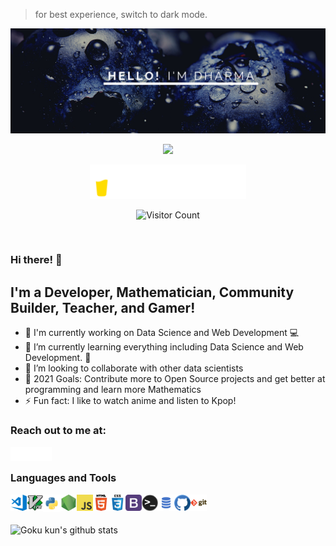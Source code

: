 > for best experience, switch to dark mode.

[![header image](./resources/images/header.png)][website]

<p align='center'><a href="https://twitter.com/goku_kun___"><img align="justify" width="250px" src="https://img.shields.io/twitter/follow/nova_xronos?color=1DA1F2&logo=Twitter&style=for-the-badge" /></a></p>
<p align='center'><a href="https://www.buymeacoffee.com/novachrono"><img align="justify" width="250px" src="./resources/images/coffee.png" /></a></p>
<p align='center'><img src="https://hitcounter.pythonanywhere.com/count/tag.svg?url=https%3A%2F%2Fgithub.com%2FGoku-kun" alt="Visitor Count"></p>

<br/>

### Hi there! 👋

## I'm a Developer, Mathematician, Community Builder, Teacher, and Gamer!

- 🔭 I'm currently working on Data Science and Web Development 💻
- 🌱 I’m currently learning everything including Data Science and Web Development. 👤
- 👯 I’m looking to collaborate with other data scientists
- 🥅 2021 Goals: Contribute more to Open Source projects and get better at programming and learn more Mathematics
- ⚡ Fun fact: I like to watch anime and listen to Kpop!

### Reach out to me at:

[<img align="left" alt="https://github.com/Goku-kun" width="22px" src="./resources/images/mail.png" />][email]
[<img align="left" alt="Goku-kun | Twitter" width="22px" src="./resources/images/twitter-icon.png" />][twitter]
[<img align="left" alt="goku_kun_ | Instagram" width="22px" src="./resources/images/Instagram-icon-WHITE.png" />][instagram]

<br />

### Languages and Tools

<img align="left" alt="Visual Studio Code" width="26px" src="https://raw.githubusercontent.com/github/explore/80688e429a7d4ef2fca1e82350fe8e3517d3494d/topics/visual-studio-code/visual-studio-code.png" />
<img align="left" alt="Vim" width="26px" src="https://raw.githubusercontent.com/github/explore/80688e429a7d4ef2fca1e82350fe8e3517d3494d/topics/vim/vim.png" />
<img align="left" alt="Python" width="28px" src="https://raw.githubusercontent.com/github/explore/80688e429a7d4ef2fca1e82350fe8e3517d3494d/topics/python/python.png" />
<img align="left" alt="NodeJS" width="26px" src="https://raw.githubusercontent.com/github/explore/80688e429a7d4ef2fca1e82350fe8e3517d3494d/topics/nodejs/nodejs.png" />
<img align="left" alt="JavaScript" width="26px" src="https://raw.githubusercontent.com/github/explore/80688e429a7d4ef2fca1e82350fe8e3517d3494d/topics/javascript/javascript.png" />
<img align="left" alt="HTML5" width="26px" src="https://raw.githubusercontent.com/github/explore/80688e429a7d4ef2fca1e82350fe8e3517d3494d/topics/html/html.png" />
<img align="left" alt="CSS3" width="26px" src="https://raw.githubusercontent.com/github/explore/80688e429a7d4ef2fca1e82350fe8e3517d3494d/topics/css/css.png" />
<img align="left" alt="Bootstrap" width="26px" src="https://raw.githubusercontent.com/github/explore/80688e429a7d4ef2fca1e82350fe8e3517d3494d/topics/bootstrap/bootstrap.png" />
<img align="left" alt="Terminal" width="26px" src="https://raw.githubusercontent.com/github/explore/80688e429a7d4ef2fca1e82350fe8e3517d3494d/topics/terminal/terminal.png" />
<!--[<img align="left" alt="React" width="26px" src="https://raw.githubusercontent.com/github/explore/80688e429a7d4ef2fca1e82350fe8e3517d3494d/topics/react/react.png" />]
[<img align="left" alt="Gatsby" width="26px" src="https://raw.githubusercontent.com/github/explore/e94815998e4e0713912fed477a1f346ec04c3da2/topics/gatsby/gatsby.png" />]
[<img align="left" alt="GraphQL" width="26px" src="https://raw.githubusercontent.com/github/explore/80688e429a7d4ef2fca1e82350fe8e3517d3494d/topics/graphql/graphql.png" />] -->
<!-- <-- [<img align="left" alt="Deno" width="26px" src="https://raw.githubusercontent.com/github/explore/361e2821e2dea67711cde99c9c40ed357061cf27/topics/deno/deno.png" />]-->
<img align="left" alt="SQL" width="26px" src="https://raw.githubusercontent.com/github/explore/80688e429a7d4ef2fca1e82350fe8e3517d3494d/topics/sql/sql.png" />
<!-- <img align="left" alt="MySQL" width="26px" src="https://raw.githubusercontent.com/github/explore/80688e429a7d4ef2fca1e82350fe8e3517d3494d/topics/mysql/mysql.png" /> -->
<!--[<img align="left" alt="MongoDB" width="26px" src="https://raw.githubusercontent.com/github/explore/80688e429a7d4ef2fca1e82350fe8e3517d3494d/topics/mongodb/mongodb.png" />][webdevplaylist]-->
<img align="left" alt="GitHub" width="26px" src="./resources/images/github.png" />
<img align="left" alt="Git" width="26px" src="https://raw.githubusercontent.com/github/explore/80688e429a7d4ef2fca1e82350fe8e3517d3494d/topics/git/git.png" />


<br />
<br />

![Goku kun's github stats](https://github-readme-stats.vercel.app/api?username=Goku-kun&show_icons=true&theme=radical)

[email]: mailto:jethvadharmarajsinh@gmail.com
[website]: https://community.codecademy.com/u/mcc8ew/
[twitter]: https://twitter.com/goku_kun___
[instagram]: https://instagram.com/goku_kun_
[codecademychapter]: https://community.codecademy.com/focus-bytes-codecademy-chapter/
[codecademyprofile]: https://community.codecademy.com/u/mcc8ew/
<!--[linkedin]: https://linkedin.com/in/-->
